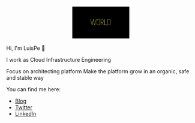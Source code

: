 <p align="center">
  <img src="https://github.com/LuisPe/luispe/blob/master/hello_world.gif" width="30%"
       alt="Hello world"
       />
</p>

Hi, I'm LuisPe :wave:

I work as Cloud Infrastructure Engineering

Focus on architecting platform
Make the platform grow in an organic, safe and stable way

You can find me here:
- [Blog](https://luispe.github.io/blog/)
- [Twitter](https://twitter.com/luiyo11)
- [LinkedIn](https://www.linkedin.com/in/luis-pedro-toloy-a1b529a2/)
